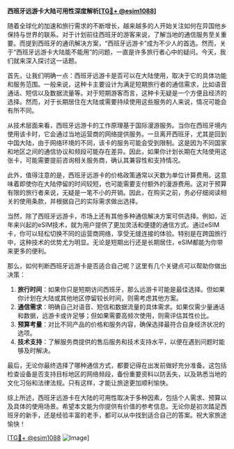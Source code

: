 **西班牙远游卡大陆可用性深度解析[[TG💪+ @esim1088](https://t.me/s/esim1088)]**

随着全球化的加速和旅行需求的不断增长，越来越多的人开始关注如何在异国他乡保持与世界的联系。对于计划前往西班牙的游客来说，了解当地的通信服务至关重要。而提到西班牙的通讯解决方案，“西班牙远游卡”成为不少人的首选。然而，关于“西班牙远游卡大陆能不能用”的问题，一直是许多旅行者心中的疑问。今天，我们就来深入探讨这一话题。

首先，让我们明确一点：西班牙远游卡是否可以在大陆使用，取决于它的具体功能和服务范围。一般来说，这种卡主要设计为满足短期旅行者的通信需求，比如语音通话、短信以及数据流量等。对于短期游客而言，这种卡无疑是一个方便且经济的选择。然而，对于长期居住在大陆或需要持续使用这些服务的人来说，情况可能会有所不同。

从技术层面来看，西班牙远游卡的工作原理基于国际漫游服务。当你在西班牙境内使用该卡时，它会通过当地运营商的网络提供服务。一旦离开西班牙，尤其是回到中国大陆，由于网络环境的不同，该卡的服务可能会受到限制。这是因为不同国家和地区之间的通信协议和频段可能存在差异。因此，如果你计划长期在大陆使用这张卡，可能需要提前咨询相关服务商，确认其兼容性和支持情况。

此外，值得注意的是，西班牙远游卡的价格政策通常以天数为单位计算费用。这意味着即使你在大陆停留的时间较短，也可能需要支付额外的漫游费用。这对于预算有限的旅行者来说，无疑是一笔不小的开销。因此，在购买之前，务必仔细阅读相关的使用条款，并根据自己的实际需求做出选择。

当然，除了西班牙远游卡，市场上还有其他多种通信解决方案可供选择。例如，近年来兴起的eSIM技术，就为用户提供了更加灵活和便捷的通信方式。通过eSIM卡，你可以轻松切换不同的运营商网络，享受无缝连接的体验。特别是在跨国旅行中，这种技术的优势尤为明显。无论是短期出行还是长期居住，eSIM都能为你带来更多的便利。

那么，如何判断西班牙远游卡是否适合自己呢？这里有几个关键点可以帮助你做出决策：

1. **旅行时间**：如果你只是短期访问西班牙，那么远游卡可能是最佳选择。但如果你计划在大陆或其他地区停留较长时间，则需考虑其他方案。
2. **通信需求**：明确自己对语音、短信和数据流量的具体需求。如果仅需少量通话和数据，远游卡或许足够；但如果需要高频次使用，则需评估其性价比。
3. **预算考量**：对比不同产品的价格和服务内容，确保选择最符合自身经济状况的选项。
4. **技术支持**：了解服务商提供的售后服务和技术支持水平，以便在遇到问题时能够及时解决。

最后，无论你最终选择了哪种通信方式，都要记得在出发前做好充分准备。这包括检查设备是否支持目标地区的网络频段，备份重要资料以防丢失，以及熟悉当地的文化习俗和法律法规。只有这样，才能让旅途更加顺利愉快。

综上所述，西班牙远游卡在大陆的可用性取决于多种因素，包括个人需求、预算以及具体的使用场景。希望本文能为你提供有价值的参考信息。无论你是初次踏足西班牙的新手，还是经验丰富的老手，都可以从中找到适合自己的答案。祝大家旅途愉快！

[[TG💪+ @esim1088](https://t.me/s/esim1088) ![Image](https://i.postimg.cc/4NQfJmqS/Snipaste-2025-05-13-00-14-12.png)]